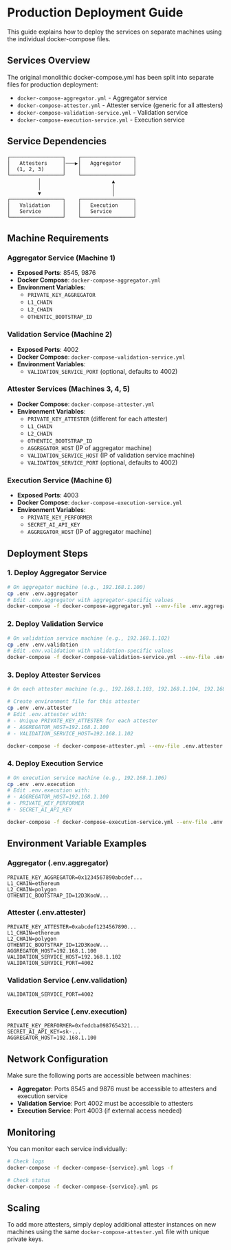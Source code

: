 # Production Deployment Guide

This guide explains how to deploy the services on separate machines using the individual docker-compose files.

## Services Overview

The original monolithic docker-compose.yml has been split into separate files for production deployment:

- `docker-compose-aggregator.yml` - Aggregator service
- `docker-compose-attester.yml` - Attester service (generic for all attesters)
- `docker-compose-validation-service.yml` - Validation service
- `docker-compose-execution-service.yml` - Execution service

## Service Dependencies

```
┌─────────────────┐    ┌─────────────────┐
│   Attesters     │───▶│   Aggregator    │
│  (1, 2, 3)      │    │                 │
└─────────────────┘    └─────────────────┘
          │                       ▲
          │                       │
          ▼                       │
┌─────────────────┐    ┌─────────────────┐
│   Validation    │    │   Execution     │
│   Service       │    │   Service       │
└─────────────────┘    └─────────────────┘
```

## Machine Requirements

### Aggregator Service (Machine 1)
- **Exposed Ports**: 8545, 9876
- **Docker Compose**: `docker-compose-aggregator.yml`
- **Environment Variables**:
  - `PRIVATE_KEY_AGGREGATOR`
  - `L1_CHAIN`
  - `L2_CHAIN`
  - `OTHENTIC_BOOTSTRAP_ID`

### Validation Service (Machine 2)
- **Exposed Ports**: 4002
- **Docker Compose**: `docker-compose-validation-service.yml`
- **Environment Variables**:
  - `VALIDATION_SERVICE_PORT` (optional, defaults to 4002)

### Attester Services (Machines 3, 4, 5)
- **Docker Compose**: `docker-compose-attester.yml`
- **Environment Variables**:
  - `PRIVATE_KEY_ATTESTER` (different for each attester)
  - `L1_CHAIN`
  - `L2_CHAIN`
  - `OTHENTIC_BOOTSTRAP_ID`
  - `AGGREGATOR_HOST` (IP of aggregator machine)
  - `VALIDATION_SERVICE_HOST` (IP of validation service machine)
  - `VALIDATION_SERVICE_PORT` (optional, defaults to 4002)

### Execution Service (Machine 6)
- **Exposed Ports**: 4003
- **Docker Compose**: `docker-compose-execution-service.yml`
- **Environment Variables**:
  - `PRIVATE_KEY_PERFORMER`
  - `SECRET_AI_API_KEY`
  - `AGGREGATOR_HOST` (IP of aggregator machine)

## Deployment Steps

### 1. Deploy Aggregator Service
```bash
# On aggregator machine (e.g., 192.168.1.100)
cp .env .env.aggregator
# Edit .env.aggregator with aggregator-specific values
docker-compose -f docker-compose-aggregator.yml --env-file .env.aggregator up -d
```

### 2. Deploy Validation Service
```bash
# On validation service machine (e.g., 192.168.1.102)
cp .env .env.validation
# Edit .env.validation with validation-specific values
docker-compose -f docker-compose-validation-service.yml --env-file .env.validation up -d
```

### 3. Deploy Attester Services
```bash
# On each attester machine (e.g., 192.168.1.103, 192.168.1.104, 192.168.1.105)

# Create environment file for this attester
cp .env .env.attester
# Edit .env.attester with:
# - Unique PRIVATE_KEY_ATTESTER for each attester
# - AGGREGATOR_HOST=192.168.1.100
# - VALIDATION_SERVICE_HOST=192.168.1.102

docker-compose -f docker-compose-attester.yml --env-file .env.attester up -d
```

### 4. Deploy Execution Service
```bash
# On execution service machine (e.g., 192.168.1.106)
cp .env .env.execution
# Edit .env.execution with:
# - AGGREGATOR_HOST=192.168.1.100
# - PRIVATE_KEY_PERFORMER
# - SECRET_AI_API_KEY

docker-compose -f docker-compose-execution-service.yml --env-file .env.execution up -d
```

## Environment Variable Examples

### Aggregator (.env.aggregator)
```
PRIVATE_KEY_AGGREGATOR=0x1234567890abcdef...
L1_CHAIN=ethereum
L2_CHAIN=polygon
OTHENTIC_BOOTSTRAP_ID=12D3KooW...
```

### Attester (.env.attester)
```
PRIVATE_KEY_ATTESTER=0xabcdef1234567890...
L1_CHAIN=ethereum
L2_CHAIN=polygon
OTHENTIC_BOOTSTRAP_ID=12D3KooW...
AGGREGATOR_HOST=192.168.1.100
VALIDATION_SERVICE_HOST=192.168.1.102
VALIDATION_SERVICE_PORT=4002
```

### Validation Service (.env.validation)
```
VALIDATION_SERVICE_PORT=4002
```

### Execution Service (.env.execution)
```
PRIVATE_KEY_PERFORMER=0xfedcba0987654321...
SECRET_AI_API_KEY=sk-...
AGGREGATOR_HOST=192.168.1.100
```

## Network Configuration

Make sure the following ports are accessible between machines:

- **Aggregator**: Ports 8545 and 9876 must be accessible to attesters and execution service
- **Validation Service**: Port 4002 must be accessible to attesters
- **Execution Service**: Port 4003 (if external access needed)

## Monitoring

You can monitor each service individually:

```bash
# Check logs
docker-compose -f docker-compose-{service}.yml logs -f

# Check status
docker-compose -f docker-compose-{service}.yml ps
```

## Scaling

To add more attesters, simply deploy additional attester instances on new machines using the same `docker-compose-attester.yml` file with unique private keys. 